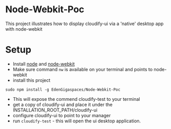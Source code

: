 Node-Webkit-Poc
===============


This project illustrates how to display cloudify-ui via a 'native' desktop app with node-webkit


# Setup

* Install [node](https://nodejs.org/) and [node-webkit](https://github.com/nwjs/nw.js/)
* Make sure command `nw` is available on your terminal and points to node-webkit
* install this project
```
sudo npm install -g EdenGigaspaces/Node-Webkit-Poc
```
   * This will expose the commend cloudify-test to your terminal
* get a copy of cloudify-ui and place it under the INSTALLATION_ROOT_PATH/cloudify-ui
* configure cloudify-ui to point to your manager
* run `cloudify-test` - this will open the ui desktop application.





